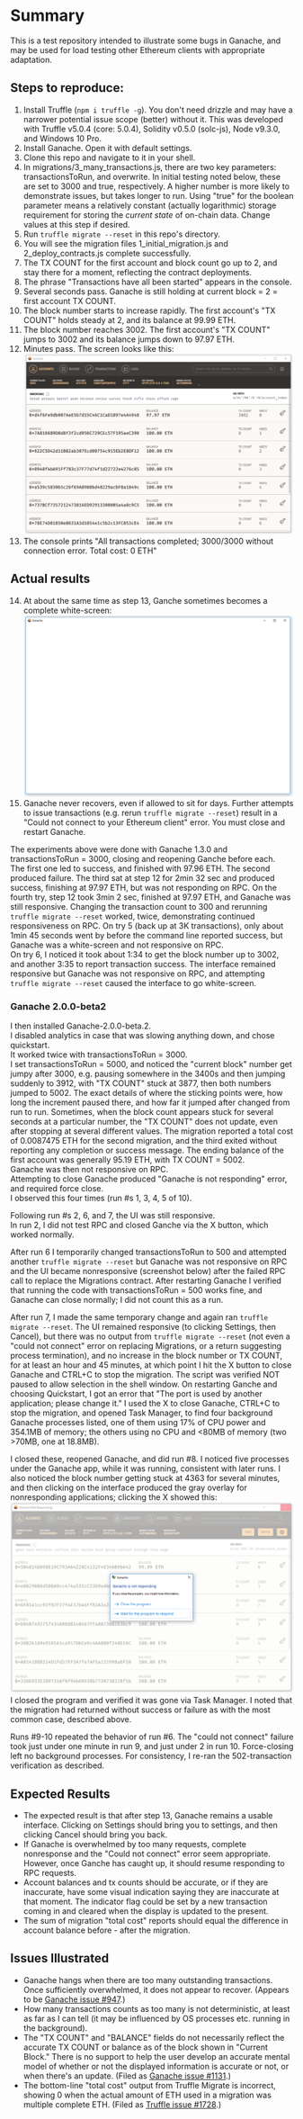 
# Summary
This is a test repository intended to illustrate some bugs in Ganache, and may be used for load testing other Ethereum clients with appropriate adaptation.

  ## Steps to reproduce:
1. Install Truffle (`npm i truffle -g`).  You don't need drizzle and may have a narrower potential issue scope (better) without it.
This was developed with Truffle v5.0.4 (core: 5.0.4), Solidity v0.5.0 (solc-js), Node v9.3.0, and Windows 10 Pro.
2. Install Ganache.  Open it with default settings.
3. Clone this repo and navigate to it in your shell.
4. In migrations/3_many_transactions.js, there are two key parameters: transactionsToRun, and overwrite.  In initial testing noted below, these are set to 3000 and true, respectively.  A higher number is more likely to demonstrate issues, but takes longer to run.  Using "true" for the boolean parameter means a relatively constant (actually logarithmic) storage requirement for storing the *current state* of on-chain data. Change values at this step if desired.
5. Run `truffle migrate --reset` in this repo's directory.
6. You will see the migration files 1_initial_migration.js and 2_deploy_contracts.js complete successfully.
7. The TX COUNT for the first account and block count go up to 2, and stay there for a moment, reflecting the contract deployments.
8. The phrase "Transactions have all been started" appears in the console.
9. Several seconds pass. Ganache is still holding at current block = 2 = first account TX COUNT.
10. The block number starts to increase rapidly.  The first account's "TX COUNT" holds steady at 2, and its balance at 99.99 ETH.
11. The block number reaches 3002.  The first account's "TX COUNT" jumps to 3002 and its balance jumps down to 97.97 ETH.
12. Minutes pass.  The screen looks like this:
![Ganache interface](images/reachedpeak.png)
13. The console prints "All transactions completed; 3000/3000 without connection error.  Total cost: 0 ETH"
## Actual results
14. At about the same time as step 13, Ganche sometimes becomes a complete white-screen:
![Ganache white-screen](images/whitescreen.png)
15. Ganache never recovers, even if allowed to sit for days.  Further attempts to issue transactions (e.g. rerun `truffle migrate --reset`) result in a "Could not connect to your Ethereum client" error.  You must close and restart Ganache.

The experiments above were done with Ganache 1.3.0 and transactionsToRun = 3000, closing and reopening Ganche before each.  
The first one led to success, and finished with 97.96 ETH. The second produced failure.
The third sat at step 12 for 2min 32 sec and produced success, finishing at 97.97 ETH, but was not responding on RPC.
On the fourth try, step 12 took 3min 2 sec, finished at 97.97 ETH, and Ganache was still responsive.  Changing the transaction count to 300 and rerunning `truffle migrate --reset` worked, twice, demonstrating continued responsiveness on RPC.
On try 5 (back up at 3K transactions), only about 1min 45 seconds went by before the command line reported success, but Ganache was a white-screen and not responsive on RPC.  
On try 6, I noticed it took about 1:34 to get the block number up to 3002, and another 3:35 to report transaction success.  The interface remained responsive but Ganache was not responsive on RPC, and attempting `truffle migrate --reset` caused the interface to go white-screen.  

### Ganache 2.0.0-beta2
I then installed Ganache-2.0.0-beta.2.  
I disabled analytics in case that was slowing anything down, and chose quickstart.    
It worked twice with transactionsToRun = 3000.   
I set transactionsToRun = 5000, and noticed the "current block" number get jumpy after 3000, e.g. pausing somewhere in the 3400s and then jumping suddenly to 3912, with "TX COUNT" stuck at 3877, then both numbers jumped to 5002.  The exact details of where the sticking points were, how long the increment paused there, and how far it jumped after changed from run to run.  Sometimes, when the block count appears stuck for several seconds at a particular number, the "TX COUNT" does not update, even after stopping at several different values.
The migration reported a total cost of 0.0087475 ETH for the second migration, and the third exited without reporting any completion or success message. The ending balance of the first account was generally 95.19 ETH, with TX COUNT = 5002.    
Ganache was then not responsive on RPC.    
Attempting to close Ganache produced "Ganache is not responding" error, and required force close.   
I observed this four times (run #s 1, 3, 4, 5 of 10).

Following run #s 2, 6, and 7, the UI was still responsive.  
In run 2, I did not test RPC and closed Ganche via the X button, which worked normally.  

After run 6 I temporarily changed transactionsToRun to 500 and attempted another `truffle migrate --reset` but Ganache was not responsive on RPC and the UI became nonresponsive (screenshot below) after the failed RPC call to replace the Migrations contract.   After restarting Ganache I verified that running the code with transactionsToRun = 500 works fine, and Ganache can close normally; I did not count this as a run.

After run 7, I made the same temporary change and again ran `truffle migrate --reset`.  The UI remained responsive (to clicking Settings, then Cancel), but there was no output from `truffle migrate --reset` (not even a "could not connect" error on replacing Migrations, or a return suggesting process termination), and no increase in the block number or TX COUNT, for at least an hour and 45 minutes, at which point I hit the X button to close Ganache and CTRL+C to stop the migration. The script was verified NOT paused to allow selection in the shell window.  On restarting Ganche and choosing Quickstart, I got an error that "The port is used by another application; please change it."  I used the X to close Ganache, CTRL+C to stop the migration, and opened Task Manager, to find four background Ganache processes listed, one of them using 17% of CPU power and 354.1MB of memory; the others using no CPU and <80MB of memory (two >70MB, one at 18.8MB).  

I closed these, reopened Ganache, and did run #8. I noticed five processes under the Ganache app, while it was running, consistent with later runs.   I also noticed the block number getting stuck at 4363 for several minutes, and then clicking on the interface produced the gray overlay for nonresponding applications; clicking the X showed this:
![Ganache white-screen](images/notresponding.png)  
I closed the program and verified it was gone via Task Manager. I noted that the migration had returned without success or failure as with the most common case, described above.

Runs #9-10 repeated the behavior of run #6.  The "could not connect" failure took just under one minute in run 9, and just under 2 in run 10. Force-closing left no background processes.  For consistency, I re-ran the 502-transaction verification as described.

## Expected Results
- The expected result is that after step 13, Ganache remains a usable interface.  Clicking on Settings should bring you to settings, and then clicking Cancel should bring you back.   
- If Ganache is overwhelmed by too many requests, complete nonresponse and the "Could not connect" error seem appropriate.  However, once Ganche has caught up, it should resume responding to RPC requests.
- Account balances and tx counts should be accurate, or if they are inaccurate, have some visual indication saying they are inaccurate at that moment.  The indicator flag could be set by a new transaction coming in and cleared when the display is updated to the present.
- The sum of migration "total cost" reports should equal the difference in account balance before - after the migration.

## Issues Illustrated
 - Ganache hangs when there are too many outstanding transactions.  Once sufficiently overwhelmed, it does not appear to recover. (Appears to be [Ganache issue #947](https://github.com/trufflesuite/ganache/issues/947).)
 - How many transactions counts as too many is not deterministic, at least as far as I can tell (it may be influenced by OS processes etc. running in the background).
 - The "TX COUNT" and "BALANCE" fields do not necessarily reflect the accurate TX COUNT or balance as of the block shown in "Current Block." There is no support to help the user develop an accurate mental model of whether or not the displayed information is accurate or not, or when there's an update.  (Filed as [Ganache issue #1131](https://github.com/trufflesuite/ganache/issues/1131).)
 - The bottom-line "total cost" output from Truffle Migrate is incorrect, showing 0 when the actual amount of ETH used in a migration was multiple complete ETH. (Filed as [Truffle issue #1728](https://github.com/trufflesuite/truffle/issues/1728).)
